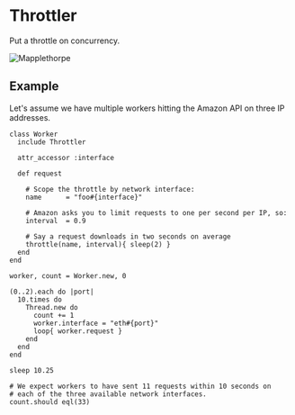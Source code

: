 Throttler
=========

Put a throttle on concurrency.

![Mapplethorpe](http://github.com/papercavalier/throttler/raw/master/mapplethorpe_chains.jpg)

Example
--------

Let's assume we have multiple workers hitting the Amazon API on three IP addresses.

    class Worker
      include Throttler
      
      attr_accessor :interface
      
      def request
        
        # Scope the throttle by network interface:
        name      = "foo#{interface}"
        
        # Amazon asks you to limit requests to one per second per IP, so:
        interval  = 0.9
        
        # Say a request downloads in two seconds on average
        throttle(name, interval){ sleep(2) }
      end
    end
    
    worker, count = Worker.new, 0
    
    (0..2).each do |port|
      10.times do
        Thread.new do
          count += 1
          worker.interface = "eth#{port}"
          loop{ worker.request }
        end
      end
    end
    
    sleep 10.25
    
    # We expect workers to have sent 11 requests within 10 seconds on
    # each of the three available network interfaces.
    count.should eql(33)
